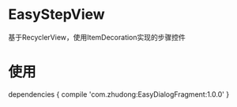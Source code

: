 # EasyStepView
基于RecyclerView，使用ItemDecoration实现的步骤控件
# 使用
dependencies {
     compile 'com.zhudong:EasyDialogFragment:1.0.0'
}
